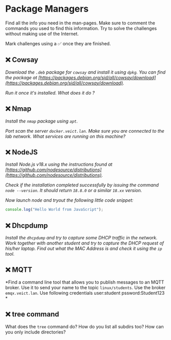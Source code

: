 # Package Managers

Find all the info you need in the man-pages. Make sure to comment the commands you used to find this information. Try to solve the challenges without making use of the Internet.

Mark challenges using a ✅ once they are finished.

## ❌ Cowsay

*Download the `.deb` package for `cowsay` and install it using `dpkg`. You can find the package at [https://packages.debian.org/sid/all/cowsay/download](https://packages.debian.org/sid/all/cowsay/download).*

*Run it once it's installed. What does it do ?*

## ❌ Nmap

*Install the `nmap` package using `apt`.*

*Port scan the server `docker.veict.lan`. Make sure you are connected to the lab network. What services are running on this machine?*

## ❌ NodeJS

*Install Node.js v18.x using the instructions found at [https://github.com/nodesource/distributions](https://github.com/nodesource/distributions).*

*Check if the installation completed successfully by issuing the command `node --version`. It should return `18.8.0` or a similar `18.xx` version.*

*Now launch node and tryout the following little code snippet:*

```js
console.log("Hello World from JavaScript");
```

## ❌ Dhcpdump

*Install the `dhcpdump` and try to capture some DHCP traffic in the network. Work together with another student and try to capture the DHCP request of his/her laptop. Find out what the MAC Address is and check it using the `ip` tool.*

## ❌ MQTT

*Find a command line tool that allows you to publish messages to an MQTT broker. Use it to send your name to the topic `linux/students`. Use the broker `emqx.veict.lan`. Use following credentials user:student pssword:Student123 * 

## ❌ tree command

What does the `tree` command do? How do you list all subdirs too? How can you only include directories?
